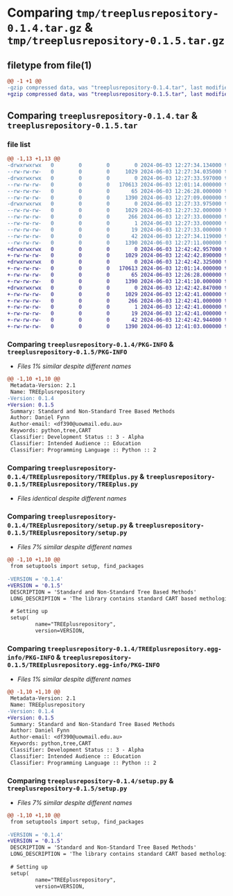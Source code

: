 # Comparing `tmp/treeplusrepository-0.1.4.tar.gz` & `tmp/treeplusrepository-0.1.5.tar.gz`

## filetype from file(1)

```diff
@@ -1 +1 @@
-gzip compressed data, was "treeplusrepository-0.1.4.tar", last modified: Mon Jun  3 12:27:34 2024, max compression
+gzip compressed data, was "treeplusrepository-0.1.5.tar", last modified: Mon Jun  3 12:42:42 2024, max compression
```

## Comparing `treeplusrepository-0.1.4.tar` & `treeplusrepository-0.1.5.tar`

### file list

```diff
@@ -1,13 +1,13 @@
-drwxrwxrwx   0        0        0        0 2024-06-03 12:27:34.134000 treeplusrepository-0.1.4/
--rw-rw-rw-   0        0        0     1029 2024-06-03 12:27:34.035000 treeplusrepository-0.1.4/PKG-INFO
-drwxrwxrwx   0        0        0        0 2024-06-03 12:27:33.597000 treeplusrepository-0.1.4/TREEplusrepository/
--rw-rw-rw-   0        0        0   170613 2024-06-03 12:01:14.000000 treeplusrepository-0.1.4/TREEplusrepository/TREEplus.py
--rw-rw-rw-   0        0        0       65 2024-06-03 12:26:28.000000 treeplusrepository-0.1.4/TREEplusrepository/__init__.py
--rw-rw-rw-   0        0        0     1390 2024-06-03 12:27:09.000000 treeplusrepository-0.1.4/TREEplusrepository/setup.py
-drwxrwxrwx   0        0        0        0 2024-06-03 12:27:33.975000 treeplusrepository-0.1.4/TREEplusrepository.egg-info/
--rw-rw-rw-   0        0        0     1029 2024-06-03 12:27:32.000000 treeplusrepository-0.1.4/TREEplusrepository.egg-info/PKG-INFO
--rw-rw-rw-   0        0        0      266 2024-06-03 12:27:33.000000 treeplusrepository-0.1.4/TREEplusrepository.egg-info/SOURCES.txt
--rw-rw-rw-   0        0        0        1 2024-06-03 12:27:33.000000 treeplusrepository-0.1.4/TREEplusrepository.egg-info/dependency_links.txt
--rw-rw-rw-   0        0        0       19 2024-06-03 12:27:33.000000 treeplusrepository-0.1.4/TREEplusrepository.egg-info/top_level.txt
--rw-rw-rw-   0        0        0       42 2024-06-03 12:27:34.119000 treeplusrepository-0.1.4/setup.cfg
--rw-rw-rw-   0        0        0     1390 2024-06-03 12:27:11.000000 treeplusrepository-0.1.4/setup.py
+drwxrwxrwx   0        0        0        0 2024-06-03 12:42:42.957000 treeplusrepository-0.1.5/
+-rw-rw-rw-   0        0        0     1029 2024-06-03 12:42:42.890000 treeplusrepository-0.1.5/PKG-INFO
+drwxrwxrwx   0        0        0        0 2024-06-03 12:42:42.325000 treeplusrepository-0.1.5/TREEplusrepository/
+-rw-rw-rw-   0        0        0   170613 2024-06-03 12:01:14.000000 treeplusrepository-0.1.5/TREEplusrepository/TREEplus.py
+-rw-rw-rw-   0        0        0       65 2024-06-03 12:26:28.000000 treeplusrepository-0.1.5/TREEplusrepository/__init__.py
+-rw-rw-rw-   0        0        0     1390 2024-06-03 12:41:10.000000 treeplusrepository-0.1.5/TREEplusrepository/setup.py
+drwxrwxrwx   0        0        0        0 2024-06-03 12:42:42.847000 treeplusrepository-0.1.5/TREEplusrepository.egg-info/
+-rw-rw-rw-   0        0        0     1029 2024-06-03 12:42:41.000000 treeplusrepository-0.1.5/TREEplusrepository.egg-info/PKG-INFO
+-rw-rw-rw-   0        0        0      266 2024-06-03 12:42:41.000000 treeplusrepository-0.1.5/TREEplusrepository.egg-info/SOURCES.txt
+-rw-rw-rw-   0        0        0        1 2024-06-03 12:42:41.000000 treeplusrepository-0.1.5/TREEplusrepository.egg-info/dependency_links.txt
+-rw-rw-rw-   0        0        0       19 2024-06-03 12:42:41.000000 treeplusrepository-0.1.5/TREEplusrepository.egg-info/top_level.txt
+-rw-rw-rw-   0        0        0       42 2024-06-03 12:42:42.944000 treeplusrepository-0.1.5/setup.cfg
+-rw-rw-rw-   0        0        0     1390 2024-06-03 12:41:03.000000 treeplusrepository-0.1.5/setup.py
```

### Comparing `treeplusrepository-0.1.4/PKG-INFO` & `treeplusrepository-0.1.5/PKG-INFO`

 * *Files 1% similar despite different names*

```diff
@@ -1,10 +1,10 @@
 Metadata-Version: 2.1
 Name: TREEplusrepository
-Version: 0.1.4
+Version: 0.1.5
 Summary: Standard and Non-Standard Tree Based Methods
 Author: Daniel Fynn
 Author-email: <df390@uowmail.edu.au>
 Keywords: python,tree,CART
 Classifier: Development Status :: 3 - Alpha
 Classifier: Intended Audience :: Education
 Classifier: Programming Language :: Python :: 2
```

### Comparing `treeplusrepository-0.1.4/TREEplusrepository/TREEplus.py` & `treeplusrepository-0.1.5/TREEplusrepository/TREEplus.py`

 * *Files identical despite different names*

### Comparing `treeplusrepository-0.1.4/TREEplusrepository/setup.py` & `treeplusrepository-0.1.5/TREEplusrepository/setup.py`

 * *Files 7% similar despite different names*

```diff
@@ -1,10 +1,10 @@
 from setuptools import setup, find_packages
 
-VERSION = '0.1.4' 
+VERSION = '0.1.5' 
 DESCRIPTION = 'Standard and Non-Standard Tree Based Methods'
 LONG_DESCRIPTION = 'The library contains standard CART based methologies for growing trees, includind twoing, as well as non standard techniques two-stage techniques like fast and latent-budget tree. There is also cross validation methods for pruning the tree, and k-folds implementation. As well as a graphical interface to view the tree and information about the nodes, including visual pruning by viewing thhe decrease in deviance created by a split relative to other splits in the grown tree, and an output table containing useful information.'
 
 # Setting up
 setup(
         name="TREEplusrepository", 
         version=VERSION,
```

### Comparing `treeplusrepository-0.1.4/TREEplusrepository.egg-info/PKG-INFO` & `treeplusrepository-0.1.5/TREEplusrepository.egg-info/PKG-INFO`

 * *Files 1% similar despite different names*

```diff
@@ -1,10 +1,10 @@
 Metadata-Version: 2.1
 Name: TREEplusrepository
-Version: 0.1.4
+Version: 0.1.5
 Summary: Standard and Non-Standard Tree Based Methods
 Author: Daniel Fynn
 Author-email: <df390@uowmail.edu.au>
 Keywords: python,tree,CART
 Classifier: Development Status :: 3 - Alpha
 Classifier: Intended Audience :: Education
 Classifier: Programming Language :: Python :: 2
```

### Comparing `treeplusrepository-0.1.4/setup.py` & `treeplusrepository-0.1.5/setup.py`

 * *Files 7% similar despite different names*

```diff
@@ -1,10 +1,10 @@
 from setuptools import setup, find_packages
 
-VERSION = '0.1.4' 
+VERSION = '0.1.5' 
 DESCRIPTION = 'Standard and Non-Standard Tree Based Methods'
 LONG_DESCRIPTION = 'The library contains standard CART based methologies for growing trees, includind twoing, as well as non standard techniques two-stage techniques like fast and latent-budget tree. There is also cross validation methods for pruning the tree, and k-folds implementation. As well as a graphical interface to view the tree and information about the nodes, including visual pruning by viewing thhe decrease in deviance created by a split relative to other splits in the grown tree, and an output table containing useful information.'
 
 # Setting up
 setup(
         name="TREEplusrepository", 
         version=VERSION,
```

